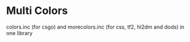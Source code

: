 Multi Colors
============

colors.inc (for csgo) and morecolors.inc (for css, tf2, hl2dm and dods) in one library
